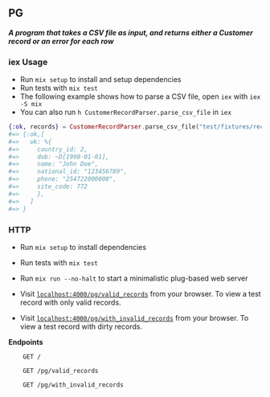 ## PG

***A program that takes a CSV file as input, and returns either a Customer record or an error for each row***

### iex Usage
* Run `mix setup` to install and setup dependencies
* Run tests with  `mix test`
* The following example shows how to parse a CSV file, open `iex` with `iex -S mix`
* You can also run `h CustomerRecordParser.parse_csv_file` in `iex`

```elixir
{:ok, records} = CustomerRecordParser.parse_csv_file("test/fixtures/record.csv")
#=> {:ok,[
#=>   ok: %{
#=>     country_id: 2,
#=>     dob: ~D[1990-01-01],
#=>     name: "John Doe",
#=>     national_id: "123456789",
#=>     phone: "254722000000",
#=>     site_code: 772
#=>     },
#=>   ]
#=> }
```

### HTTP
 * Run `mix setup` to install dependencies
 * Run tests with  `mix test`
 * Run `mix run --no-halt` to start a minimalistic plug-based web server
 
 * Visit [`localhost:4000/pg/valid_records`](http://localhost:4000/pg/valid_records) from your browser. To view a test record with only valid records.
 * Visit [`localhost:4000/pg/with_invalid_records`](http://localhost:4000/pg/with_invalid_records) from your browser.  To view a test record with dirty records.

**Endpoints**

```http
    GET /

    GET /pg/valid_records 

    GET /pg/with_invalid_records
```
